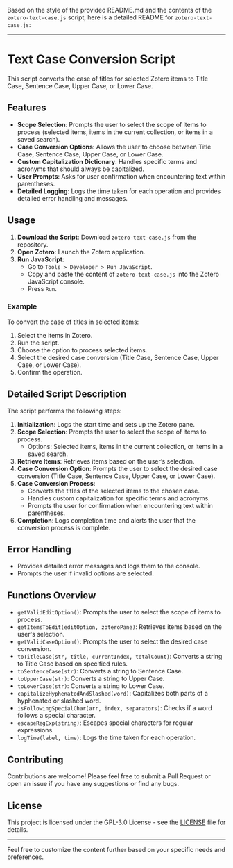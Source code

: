 Based on the style of the provided README.md and the contents of the `zotero-text-case.js` script, here is a detailed README for `zotero-text-case.js`:

---

# Text Case Conversion Script

This script converts the case of titles for selected Zotero items to Title Case, Sentence Case, Upper Case, or Lower Case.

## Features

- **Scope Selection**: Prompts the user to select the scope of items to process (selected items, items in the current collection, or items in a saved search).
- **Case Conversion Options**: Allows the user to choose between Title Case, Sentence Case, Upper Case, or Lower Case.
- **Custom Capitalization Dictionary**: Handles specific terms and acronyms that should always be capitalized.
- **User Prompts**: Asks for user confirmation when encountering text within parentheses.
- **Detailed Logging**: Logs the time taken for each operation and provides detailed error handling and messages.

## Usage

1. **Download the Script**: Download `zotero-text-case.js` from the repository.
2. **Open Zotero**: Launch the Zotero application.
3. **Run JavaScript**:
    - Go to `Tools > Developer > Run JavaScript`.
    - Copy and paste the content of `zotero-text-case.js` into the Zotero JavaScript console.
    - Press `Run`.

### Example

To convert the case of titles in selected items:

1. Select the items in Zotero.
2. Run the script.
3. Choose the option to process selected items.
4. Select the desired case conversion (Title Case, Sentence Case, Upper Case, or Lower Case).
5. Confirm the operation.

## Detailed Script Description

The script performs the following steps:

1. **Initialization**: Logs the start time and sets up the Zotero pane.
2. **Scope Selection**: Prompts the user to select the scope of items to process.
    - Options: Selected items, items in the current collection, or items in a saved search.
3. **Retrieve Items**: Retrieves items based on the user’s selection.
4. **Case Conversion Option**: Prompts the user to select the desired case conversion (Title Case, Sentence Case, Upper Case, or Lower Case).
5. **Case Conversion Process**:
    - Converts the titles of the selected items to the chosen case.
    - Handles custom capitalization for specific terms and acronyms.
    - Prompts the user for confirmation when encountering text within parentheses.
6. **Completion**: Logs completion time and alerts the user that the conversion process is complete.

## Error Handling

- Provides detailed error messages and logs them to the console.
- Prompts the user if invalid options are selected.

## Functions Overview

- `getValidEditOption()`: Prompts the user to select the scope of items to process.
- `getItemsToEdit(editOption, zoteroPane)`: Retrieves items based on the user's selection.
- `getValidCaseOption()`: Prompts the user to select the desired case conversion.
- `toTitleCase(str, title, currentIndex, totalCount)`: Converts a string to Title Case based on specified rules.
- `toSentenceCase(str)`: Converts a string to Sentence Case.
- `toUpperCase(str)`: Converts a string to Upper Case.
- `toLowerCase(str)`: Converts a string to Lower Case.
- `capitalizeHyphenatedAndSlashed(word)`: Capitalizes both parts of a hyphenated or slashed word.
- `isFollowingSpecialChar(arr, index, separators)`: Checks if a word follows a special character.
- `escapeRegExp(string)`: Escapes special characters for regular expressions.
- `logTime(label, time)`: Logs the time taken for each operation.

## Contributing

Contributions are welcome! Please feel free to submit a Pull Request or open an issue if you have any suggestions or find any bugs.

## License

This project is licensed under the GPL-3.0 License - see the [LICENSE](LICENSE) file for details.

---

Feel free to customize the content further based on your specific needs and preferences.